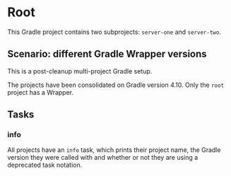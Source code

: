 # Root

This Gradle project contains two subprojects: `server-one` and `server-two`.

## Scenario: different Gradle Wrapper versions

This is a post-cleanup multi-project Gradle setup.

The projects have been consolidated on Gradle version 4.10. Only the `root` project has a Wrapper.

## Tasks

### info

All projects have an `info` task, which prints their project name, the Gradle version they were called with and whether or not they are using a deprecated task notation.
